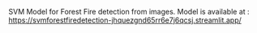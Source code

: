 SVM Model for Forest Fire detection from images.
Model is available at : https://svmforestfiredetection-jhquezgnd65rr6e7j6qcsj.streamlit.app/
